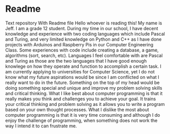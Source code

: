 # Readme
Text repository With Readme file
Hello whoever is reading this! My name is Jeff. I am a grade 12 student. 
During my time in our school, I have decent knowledge and experience with two coding languages which include Pascal and Turing, and very limited knowledge on Python and C++ as I have done projects with Arduinos and Raspberry Pis in our Computer Engineering Class.
Some experiences with code include creating a database, a game, algorithms (sort, search, etc).
Languages I feel comfortable with are Pascal and Turing as those are the two languages that I have good enough knowlege on how they operate and function to accomplish a certain task.
I am currently applying to universities for Computer Science, yet I do not know what my future aspirations would be since I am conflicted on what I really want to do in the future. Something on the top of my head would be doing something special and unique and improve my problem solving skills and critical thinking. 
What I like best about computer programming is that it really makes you think and challenges you to achieve your goal. It trains your critical thinking and problem solving as it allows you to write a program based on your own thought processes. 
What I dislike the most about computer programming is that it is very time consuming and although I do enjoy the challenge of programming, when something does not work the way I intend it to can frustrate me.
